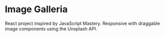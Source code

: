 # Image Galleria

React project inspired by JavaScript Mastery. Responsive with draggable image components using the Unsplash API.